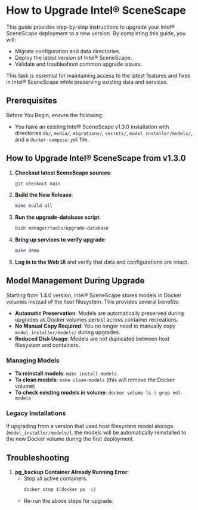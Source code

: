 # How to Upgrade Intel® SceneScape

This guide provides step-by-step instructions to upgrade your Intel® SceneScape deployment to a new version. By completing this guide, you will:

- Migrate configuration and data directories.
- Deploy the latest version of Intel® SceneScape.
- Validate and troubleshoot common upgrade issues.

This task is essential for maintaining access to the latest features and fixes in Intel® SceneScape while preserving existing data and services.

## Prerequisites

Before You Begin, ensure the following:

- You have an existing Intel® SceneScape v1.3.0 installation with directories `db/`, `media/`, `migrations/`, `secrets/`, `model_installer/models/`, and a `docker-compose.yml` file.

## How to Upgrade Intel® SceneScape from v1.3.0

1. **Checkout latest SceneScape sources**:

   ```bash
   git checkout main
   ```

2. **Build the New Release**:

   ```bash
   make build-all
   ```

3. **Run the upgrade-database script**:

   ```bash
   bash manager/tools/upgrade-database
   ```

4. **Bring up services to verify upgrade**:

   ```bash
   make demo
   ```

5. **Log in to the Web UI** and verify that data and configurations are intact.

## Model Management During Upgrade

Starting from 1.4.0 version, Intel® SceneScape stores models in Docker volumes instead of the host filesystem. This provides several benefits:

- **Automatic Preservation**: Models are automatically preserved during upgrades as Docker volumes persist across container recreations.
- **No Manual Copy Required**: You no longer need to manually copy `model_installer/models/` during upgrades.
- **Reduced Disk Usage**: Models are not duplicated between host filesystem and containers.

### Managing Models

- **To reinstall models**: `make install-models`
- **To clean models**: `make clean-models` (this will remove the Docker volume)
- **To check existing models in volume**: `docker volume ls | grep vol-models`

### Legacy Installations

If upgrading from a version that used host filesystem model storage (`model_installer/models/`), the models will be automatically reinstalled to the new Docker volume during the first deployment.

## Troubleshooting

1. **pg_backup Container Already Running Error**:
   - Stop all active containers:
     ```bash
     docker stop $(docker ps -q)
     ```
   - Re-run the above steps for upgrade.
